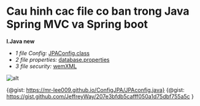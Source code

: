 # Cau hinh cac file co ban trong Java Spring MVC va Spring boot

**I.Java new**
- *1 file Config:* [JPAConfig.class](https://mr-lee009.github.io/ConfigJPA/JPAconfig.java)
- *2 file properties:* [database.properties](https://mr-lee009.github.io/ConfigJPA/database.properties)
- *3 file security:* [wemXML](https://mr-lee009.github.io/META-INF/web.xml)

![alt](https://img.vn/uploads/version/img24-png-20190726133727cbvncjKzsQ.png)

{@gist: https://mr-lee009.github.io/ConfigJPA/JPAconfig.java}
{@gist: https://gist.github.com/JeffreyWay/207e3bfdb5cafff050a1d75dbf755a5c }

